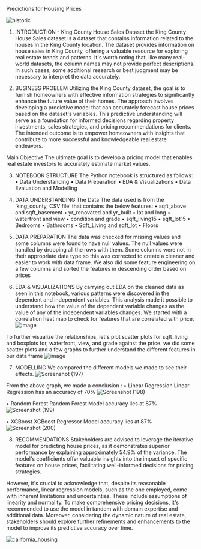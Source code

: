 Predictions for Housing Prices

 ![historic](https://github.com/MWENDA1999/DSF_FT-Group-9-Phase-2-project/assets/141914238/7cad1fc6-d176-4033-9537-7099219e79a5)


1.	INTRODUCTION - King County House Sales Dataset
the King County House Sales dataset is a dataset that contains information related to the houses in the King County location. 
The dataset provides information on house sales in King County, offering a valuable resource for exploring real estate trends and patterns. It's worth noting that, like many real-world datasets, the column names may not provide perfect descriptions. In such cases, some additional research or  best judgment may be necessary to interpret the data accurately.


2.	BUSINESS PROBLEM
Utilizing the King County dataset, the goal is to furnish homeowners with effective information strategies to significantly enhance the future value of their homes. The approach involves developing a predictive model that can accurately forecast house prices based on the dataset's variables. This predictive understanding will serve as a foundation for informed decisions regarding property investments, sales strategies, and pricing recommendations for clients. The intended outcome is to empower homeowners with insights that contribute to more successful and knowledgeable real estate endeavors.

Main Objective
The ultimate goal is to develop a pricing model that enables real estate investors to accurately estimate market values.

3.	NOTEBOOK STRUCTURE
The Python notebook is structured as follows:
•	Data Understanding
•	Data Preparation
•	EDA & Visualizations
•	Data Evaluation and Modelling


4.	DATA UNDERSTANDING
The Data
The data used is from the ‘king_county, CSV file’ that contains the below features:
•	sqft_above and sqft_basement
•	yr_renovated and yr_built
•	lat and long
•	waterfront and view
•	condition and grade
•	sqft_living15
•	sqft_lot15
•	Bedrooms
•	Bathrooms
•	Sqft_Living and sqft_lot
•	Floors


5.	DATA PREPARATION
The data was checked for missing values and some columns were found to have null values. The null values were handled by dropping all the rows with them. Some columns were not in their appropriate data type so this was corrected to create a cleaner and easier to work with data frame. We also did some feature engineering on a few columns and sorted the features in descending order based on prices





6.	EDA & VISUALIZATIONS
By carrying out EDA on the cleaned data as seen in this notebook, various patterns were discovered in the dependent and independent variables. This analysis made it possible to understand how the value of the dependent variable changes as the value of any of the independent variables changes.
We started with a correlation heat map to check for features that are correlated with price.
![image](https://github.com/MWENDA1999/DSF_FT-Group-9-Phase-2-project/assets/141914238/edd40258-7634-4b88-9c5d-84316ab47aa6)

To further visualize the relationships, let's plot scatter plots for sqft_living and boxplots for, waterfront, view, and grade against the price.​ we did some scatter plots and a few graphs to further understand the different features in our data frame
![image](https://github.com/MWENDA1999/DSF_FT-Group-9-Phase-2-project/assets/141914238/3a3ea4a3-5024-4a08-b992-cdc2d3f47e56)


7.	MODELLING
We compared the different models we made to see their effects.
![Screenshot (197)](https://github.com/MWENDA1999/DSF_FT-Group-9-Phase-2-project/assets/141914238/507e6365-c55b-4516-81a8-1f05359209b5)

From the above graph, we made a conclusion :
•	Linear Regression 
Linear Regression has an accuracy of 70%
![Screenshot (198)](https://github.com/MWENDA1999/DSF_FT-Group-9-Phase-2-project/assets/141914238/709d734d-a3e0-46a8-b062-caefac1d7f4e)

•	Random Forest 
Random Forest Model accuracy lies at 87%
![Screenshot (199)](https://github.com/MWENDA1999/DSF_FT-Group-9-Phase-2-project/assets/141914238/f6fbf24d-98d5-4ba9-98bb-44564f1030d1)

•	XGBoost
XGBoost Regressor Model accuracy lies at 87%
![Screenshot (200)](https://github.com/MWENDA1999/DSF_FT-Group-9-Phase-2-project/assets/141914238/ce1b4abc-4b70-4cb7-b9ab-854339498297)


8.	RECOMMENDATIONS
Stakeholders are advised to leverage the iterative model for predicting house prices, as it demonstrates superior performance by explaining approximately 54.9% of the variance. The model's coefficients offer valuable insights into the impact of specific features on house prices, facilitating well-informed decisions for pricing strategies.

However, it's crucial to acknowledge that, despite its reasonable performance, linear regression models, such as the one employed, come with inherent limitations and uncertainties. These include assumptions of linearity and normality. To make comprehensive pricing decisions, it's recommended to use the model in tandem with domain expertise and additional data. Moreover, considering the dynamic nature of real estate, stakeholders should explore further refinements and enhancements to the model to improve its predictive accuracy over time.

 ![california_housing](https://github.com/MWENDA1999/DSF_FT-Group-9-Phase-2-project/assets/141914238/3a7975cb-0456-4d79-be09-d4332e61b2ee)

